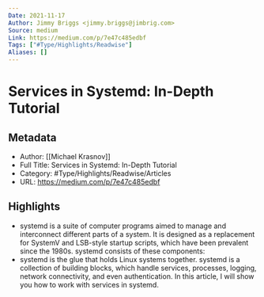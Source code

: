 ```yaml
---
Date: 2021-11-17
Author: Jimmy Briggs <jimmy.briggs@jimbrig.com>
Source: medium
Link: https://medium.com/p/7e47c485edbf
Tags: ["#Type/Highlights/Readwise"]
Aliases: []
---
```

# Services in Systemd: In-Depth Tutorial

## Metadata
- Author: [[Michael Krasnov]]
- Full Title: Services in Systemd: In-Depth Tutorial
- Category: #Type/Highlights/Readwise/Articles
- URL: https://medium.com/p/7e47c485edbf

## Highlights
- systemd is a suite of computer programs aimed to manage and interconnect different parts of a system. It is designed as a replacement for SystemV and LSB-style startup scripts, which have been prevalent since the 1980s. systemd consists of these components:
- systemd is the glue that holds Linux systems together. systemd is a collection of building blocks, which handle services, processes, logging, network connectivity, and even authentication. In this article, I will show you how to work with services in systemd.
